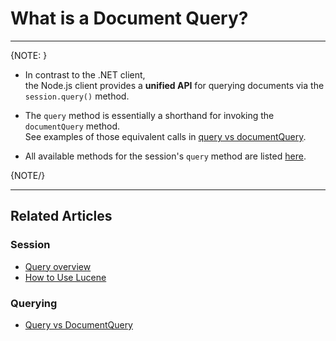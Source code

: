 # What is a Document Query?

---

{NOTE: }

* In contrast to the .NET client,  
  the Node.js client provides a **unified API** for querying documents via the `session.query()` method.  

* The `query` method is essentially a shorthand for invoking the `documentQuery` method.  
  See examples of those equivalent calls in [query vs documentQuery](../../../../client-api/session/querying/document-query/query-vs-document-query).

* All available methods for the session's `query` method are listed [here](../../../../client-api/session/querying/how-to-query#query-api).

{NOTE/}

---

## Related Articles

### Session

- [Query overview](../../../../client-api/session/querying/how-to-query)
- [How to Use Lucene](../../../../client-api/session/querying/document-query/how-to-use-lucene)

### Querying 

- [Query vs DocumentQuery](../../../../client-api/session/querying/document-query/query-vs-document-query)
